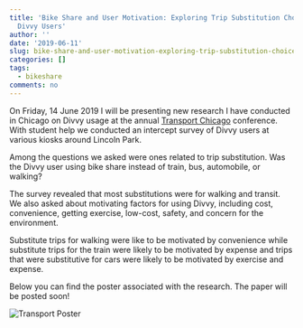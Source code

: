```yaml
---
title: 'Bike Share and User Motivation: Exploring Trip Substitution Choices Among
  Divvy Users'
author: ''
date: '2019-06-11'
slug: bike-share-and-user-motivation-exploring-trip-substitution-choices-among-divvy-users
categories: []
tags:
  - bikeshare
comments: no
---
```


On Friday, 14 June 2019 I will be presenting new research I have conducted in Chicago on Divvy usage at the annual [Transport Chicago](http://www.transportchicago.org/) conference.  With student help we conducted an intercept survey of Divvy users at various kiosks around Lincoln Park.

Among the questions we asked were ones related to trip substitution. Was the Divvy user using bike share instead of train, bus, automobile, or walking?

The survey revealed that most substitutions were for walking and transit. We also asked about motivating factors for using Divvy, including cost, convenience, getting exercise, low-cost, safety, and concern for the environment.

Substitute trips for walking were like to be motivated by convenience while substitute trips for the train were likely to be motivated by expense and trips that were substitutive for cars were likely to be motivated by exercise and expense.

Below you can find the poster associated with the research. The paper will be posted soon!

![Transport Poster](static/img/BartlingTransportChicago.png)
